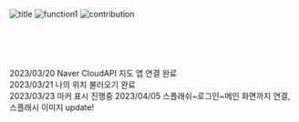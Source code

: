![title](https://github.com/jordan-comlinee/parkingAndroid/assets/82654401/52bb2d5d-b4da-4783-a471-c1eee671109c)
![function1](https://github.com/Half-GA/urecar_android/assets/82654401/06181354-4102-409e-8e65-34a4ef6314f1)
![contribution](https://github.com/jordan-comlinee/parkingAndroid/assets/82654401/0175b95e-66af-44c7-bd96-cad9bf16ea95)
<br><br><br><br><br><br>
2023/03/20 Naver CloudAPI 지도 앱 연결 완료<br>
2023/03/21 나의 위치 불러오기 완료<br>
2023/03/23 마커 표시 진행중
2023/04/05 스플래쉬~로그인~메인 화면까지 연결, 스플래시 이미지 update!
